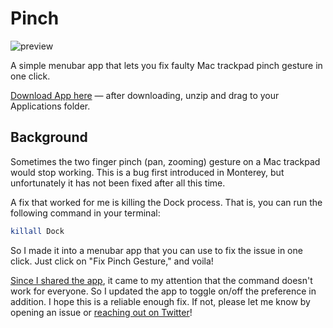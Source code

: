 # Pinch

![preview](https://user-images.githubusercontent.com/5134133/212483164-a5369ee2-294b-4cfe-8455-c7a11b6f75ff.jpg)

A simple menubar app that lets you fix faulty Mac trackpad pinch gesture in one click.

[Download App here](https://github.com/danqing/Pinch/releases/download/1.2/Pinch.zip) — after downloading, unzip and drag to your Applications folder.

## Background

Sometimes the two finger pinch (pan, zooming) gesture on a Mac trackpad would stop working. This is a bug first introduced in Monterey, but unfortunately it has not been fixed after all this time.

A fix that worked for me is killing the Dock process. That is, you can run the following command in your terminal:

```sh
killall Dock
```

So I made it into a menubar app that you can use to fix the issue in one click. Just click on "Fix Pinch Gesture," and voila!

[Since I shared the app](https://twitter.com/danqing_liu/status/1614308997653499905), it came to my attention that the command doesn't work for everyone. So I updated the app to toggle on/off the preference in addition. I hope this is a reliable enough fix. If not, please let me know by opening an issue or [reaching out on Twitter](https://twitter.com/danqing_liu)!
